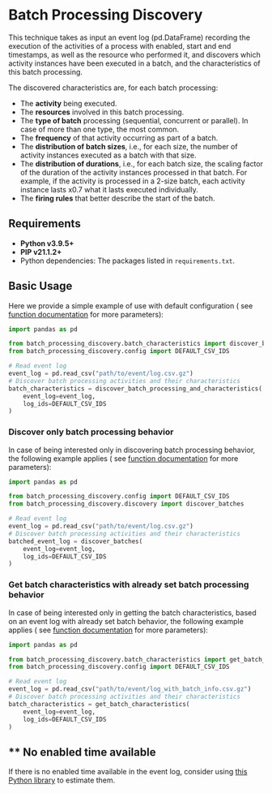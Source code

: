 # Batch Processing Discovery

This technique takes as input an event log (pd.DataFrame) recording the execution of the activities of a process with enabled, start and end
timestamps, as well as the resource who performed it, and discovers which activity instances have been executed in a batch, and the
characteristics of this batch processing.

The discovered characteristics are, for each batch processing:

- The **activity** being executed.
- The **resources** involved in this batch processing.
- The **type of batch** processing (sequential, concurrent or parallel). In case of more than one type, the most common.
- The **frequency** of that activity occurring as part of a batch.
- The **distribution of batch sizes**, i.e., for each size, the number of activity instances executed as a batch with that size.
- The **distribution of durations**, i.e., for each batch size, the scaling factor of the duration of the activity instances processed in
  that batch. For example, if the activity is processed in a 2-size batch, each activity instance lasts x0.7 what it lasts executed
  individually.
- The **firing rules** that better describe the start of the batch.

## Requirements

- **Python v3.9.5+**
- **PIP v21.1.2+**
- Python dependencies: The packages listed in `requirements.txt`.

## Basic Usage

Here we provide a simple example of use with default configuration (
see [function documentation](https://github.com/AutomatedProcessImprovement/batch-processing-discovery/blob/main/src/batch_processing_discovery/batch_characteristics.py)
for more parameters):

```python
import pandas as pd

from batch_processing_discovery.batch_characteristics import discover_batch_processing_and_characteristics
from batch_processing_discovery.config import DEFAULT_CSV_IDS

# Read event log
event_log = pd.read_csv("path/to/event/log.csv.gz")
# Discover batch processing activities and their characteristics
batch_characteristics = discover_batch_processing_and_characteristics(
    event_log=event_log,
    log_ids=DEFAULT_CSV_IDS
)
```

### Discover only batch processing behavior

In case of being interested only in discovering batch processing behavior, the following example applies (
see [function documentation](https://github.com/AutomatedProcessImprovement/batch-processing-discovery/blob/main/src/batch_processing_discovery/discovery.py)
for more parameters):

```python
import pandas as pd

from batch_processing_discovery.config import DEFAULT_CSV_IDS
from batch_processing_discovery.discovery import discover_batches

# Read event log
event_log = pd.read_csv("path/to/event/log.csv.gz")
# Discover batch processing activities and their characteristics
batched_event_log = discover_batches(
    event_log=event_log,
    log_ids=DEFAULT_CSV_IDS
)
```

### Get batch characteristics with already set batch processing behavior

In case of being interested only in getting the batch characteristics, based on an event log with already set batch behavior, the following
example applies (
see [function documentation](https://github.com/AutomatedProcessImprovement/batch-processing-discovery/blob/main/src/batch_processing_discovery/batch_characteristics.py)
for more parameters):

```python
import pandas as pd

from batch_processing_discovery.batch_characteristics import get_batch_characteristics
from batch_processing_discovery.config import DEFAULT_CSV_IDS

# Read event log
event_log = pd.read_csv("path/to/event/log_with_batch_info.csv.gz")
# Discover batch processing activities and their characteristics
batch_characteristics = get_batch_characteristics(
    event_log=event_log,
    log_ids=DEFAULT_CSV_IDS
)
```

## ** No enabled time available

If there is no enabled time available in the event log, consider
using [this Python library](https://github.com/AutomatedProcessImprovement/start-time-estimator) to estimate them.